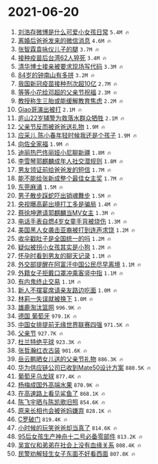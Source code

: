 # 2021-06-20

1. [刘浩存微博是什么可爱小女孩日常](https://s.weibo.com/weibo?q=%23%E5%88%98%E6%B5%A9%E5%AD%98%E5%BE%AE%E5%8D%9A%E6%98%AF%E4%BB%80%E4%B9%88%E5%8F%AF%E7%88%B1%E5%B0%8F%E5%A5%B3%E5%AD%A9%E6%97%A5%E5%B8%B8%23&Refer=top) `5.4M 🔥`
1. [离婚后爸爸发来的微信消息](https://s.weibo.com/weibo?q=%23%E7%A6%BB%E5%A9%9A%E5%90%8E%E7%88%B8%E7%88%B8%E5%8F%91%E6%9D%A5%E7%9A%84%E5%BE%AE%E4%BF%A1%E6%B6%88%E6%81%AF%23&Refer=top) `4.6M 🔥`
1. [张智霖袁咏仪儿子的腿](https://s.weibo.com/weibo?q=%23%E5%BC%A0%E6%99%BA%E9%9C%96%E8%A2%81%E5%92%8F%E4%BB%AA%E5%84%BF%E5%AD%90%E7%9A%84%E8%85%BF%23&Refer=top) `3.7M 🔥`
1. [接种疫苗后台湾62人猝死](https://s.weibo.com/weibo?q=%23%E6%8E%A5%E7%A7%8D%E7%96%AB%E8%8B%97%E5%90%8E%E5%8F%B0%E6%B9%BE62%E4%BA%BA%E7%8C%9D%E6%AD%BB%23&Refer=top) `3.4M 🔥`
1. [清华博士接亲被要求现场写代码](https://s.weibo.com/weibo?q=%23%E6%B8%85%E5%8D%8E%E5%8D%9A%E5%A3%AB%E6%8E%A5%E4%BA%B2%E8%A2%AB%E8%A6%81%E6%B1%82%E7%8E%B0%E5%9C%BA%E5%86%99%E4%BB%A3%E7%A0%81%23&Refer=top) `3.3M 🔥`
1. [84岁的钟南山有多拼](https://s.weibo.com/weibo?q=%2384%E5%B2%81%E7%9A%84%E9%92%9F%E5%8D%97%E5%B1%B1%E6%9C%89%E5%A4%9A%E6%8B%BC%23&Refer=top) `3.2M 🔥`
1. [我国新冠疫苗接种剂次超10亿](https://s.weibo.com/weibo?q=%23%E6%88%91%E5%9B%BD%E6%96%B0%E5%86%A0%E7%96%AB%E8%8B%97%E6%8E%A5%E7%A7%8D%E5%89%82%E6%AC%A1%E8%B6%8510%E4%BA%BF%23&Refer=top) `2.7M 🔥`
1. [等等小花给邓超的父亲节祝福](https://s.weibo.com/weibo?q=%23%E7%AD%89%E7%AD%89%E5%B0%8F%E8%8A%B1%E7%BB%99%E9%82%93%E8%B6%85%E7%9A%84%E7%88%B6%E4%BA%B2%E8%8A%82%E7%A5%9D%E7%A6%8F%23&Refer=top) `2.3M 🔥`
1. [教授称生三胎或能缓解教育焦虑](https://s.weibo.com/weibo?q=%23%E6%95%99%E6%8E%88%E7%A7%B0%E7%94%9F%E4%B8%89%E8%83%8E%E6%88%96%E8%83%BD%E7%BC%93%E8%A7%A3%E6%95%99%E8%82%B2%E7%84%A6%E8%99%91%23&Refer=top) `2.2M 🔥`
1. [Giao哥演出被打](https://s.weibo.com/weibo?q=%23Giao%E5%93%A5%E6%BC%94%E5%87%BA%E8%A2%AB%E6%89%93%23&Refer=top) `2.1M 🔥`
1. [庐山22岁辅警为救落水群众牺牲](https://s.weibo.com/weibo?q=%23%E5%BA%90%E5%B1%B122%E5%B2%81%E8%BE%85%E8%AD%A6%E4%B8%BA%E6%95%91%E8%90%BD%E6%B0%B4%E7%BE%A4%E4%BC%97%E7%89%BA%E7%89%B2%23&Refer=top) `2.1M 🔥`
1. [父亲节反而被爸爸送礼物](https://s.weibo.com/weibo?q=%23%E7%88%B6%E4%BA%B2%E8%8A%82%E5%8F%8D%E8%80%8C%E8%A2%AB%E7%88%B8%E7%88%B8%E9%80%81%E7%A4%BC%E7%89%A9%23&Refer=top) `1.9M 🔥`
1. [应采儿 陈小春年轻时候我还是个孩子](https://s.weibo.com/weibo?q=%E5%BA%94%E9%87%87%E5%84%BF%20%E9%99%88%E5%B0%8F%E6%98%A5%E5%B9%B4%E8%BD%BB%E6%97%B6%E5%80%99%E6%88%91%E8%BF%98%E6%98%AF%E4%B8%AA%E5%AD%A9%E5%AD%90&Refer=top) `1.9M 🔥`
1. [向佐全家福](https://s.weibo.com/weibo?q=%23%E5%90%91%E4%BD%90%E5%85%A8%E5%AE%B6%E7%A6%8F%23&Refer=top) `1.9M 🔥`
1. [迪丽热巴佟丽娅小尼聊新疆](https://s.weibo.com/weibo?q=%23%E8%BF%AA%E4%B8%BD%E7%83%AD%E5%B7%B4%E4%BD%9F%E4%B8%BD%E5%A8%85%E5%B0%8F%E5%B0%BC%E8%81%8A%E6%96%B0%E7%96%86%23&Refer=top) `1.8M 🔥`
1. [李雪琴郭麒麟成年人社交潜规则](https://s.weibo.com/weibo?q=%23%E6%9D%8E%E9%9B%AA%E7%90%B4%E9%83%AD%E9%BA%92%E9%BA%9F%E6%88%90%E5%B9%B4%E4%BA%BA%E7%A4%BE%E4%BA%A4%E6%BD%9C%E8%A7%84%E5%88%99%23&Refer=top) `1.8M 🔥`
1. [男友领证前给爸爸发的短信](https://s.weibo.com/weibo?q=%23%E7%94%B7%E5%8F%8B%E9%A2%86%E8%AF%81%E5%89%8D%E7%BB%99%E7%88%B8%E7%88%B8%E5%8F%91%E7%9A%84%E7%9F%AD%E4%BF%A1%23&Refer=top) `1.7M 🔥`
1. [能不能给张新成整个最佳女主奖](https://s.weibo.com/weibo?q=%23%E8%83%BD%E4%B8%8D%E8%83%BD%E7%BB%99%E5%BC%A0%E6%96%B0%E6%88%90%E6%95%B4%E4%B8%AA%E6%9C%80%E4%BD%B3%E5%A5%B3%E4%B8%BB%E5%A5%96%23&Refer=top) `1.7M 🔥`
1. [东莞麻涌](https://s.weibo.com/weibo?q=%E4%B8%9C%E8%8E%9E%E9%BA%BB%E6%B6%8C&Refer=top) `1.5M 🔥`
1. [男子散步踩蛇吓出销魂舞步](https://s.weibo.com/weibo?q=%23%E7%94%B7%E5%AD%90%E6%95%A3%E6%AD%A5%E8%B8%A9%E8%9B%87%E5%90%93%E5%87%BA%E9%94%80%E9%AD%82%E8%88%9E%E6%AD%A5%23&Refer=top) `1.5M 🔥`
1. [央视曝高薪出境打工多是骗局](https://s.weibo.com/weibo?q=%23%E5%A4%AE%E8%A7%86%E6%9B%9D%E9%AB%98%E8%96%AA%E5%87%BA%E5%A2%83%E6%89%93%E5%B7%A5%E5%A4%9A%E6%98%AF%E9%AA%97%E5%B1%80%23&Refer=top) `1.4M 🔥`
1. [蔡徐坤邀请郭麒麟当MV女主](https://s.weibo.com/weibo?q=%23%E8%94%A1%E5%BE%90%E5%9D%A4%E9%82%80%E8%AF%B7%E9%83%AD%E9%BA%92%E9%BA%9F%E5%BD%93MV%E5%A5%B3%E4%B8%BB%23&Refer=top) `1.3M 🔥`
1. [电话手表自燃4岁女童手背被烧伤](https://s.weibo.com/weibo?q=%23%E7%94%B5%E8%AF%9D%E6%89%8B%E8%A1%A8%E8%87%AA%E7%87%834%E5%B2%81%E5%A5%B3%E7%AB%A5%E6%89%8B%E8%83%8C%E8%A2%AB%E7%83%A7%E4%BC%A4%23&Refer=top) `1.3M 🔥`
1. [美国黑人女袭击亚裔被打到连声求饶](https://s.weibo.com/weibo?q=%23%E7%BE%8E%E5%9B%BD%E9%BB%91%E4%BA%BA%E5%A5%B3%E8%A2%AD%E5%87%BB%E4%BA%9A%E8%A3%94%E8%A2%AB%E6%89%93%E5%88%B0%E8%BF%9E%E5%A3%B0%E6%B1%82%E9%A5%B6%23&Refer=top) `1.2M 🔥`
1. [收伞戳肚子是全国统一的吗](https://s.weibo.com/weibo?q=%23%E6%94%B6%E4%BC%9E%E6%88%B3%E8%82%9A%E5%AD%90%E6%98%AF%E5%85%A8%E5%9B%BD%E7%BB%9F%E4%B8%80%E7%9A%84%E5%90%97%23&Refer=top) `1.2M 🔥`
1. [疑似被拐小女孩其实是小狗](https://s.weibo.com/weibo?q=%23%E7%96%91%E4%BC%BC%E8%A2%AB%E6%8B%90%E5%B0%8F%E5%A5%B3%E5%AD%A9%E5%85%B6%E5%AE%9E%E6%98%AF%E5%B0%8F%E7%8B%97%23&Refer=top) `1.2M 🔥`
1. [怀孕时看到男友的聊天记录](https://s.weibo.com/weibo?q=%23%E6%80%80%E5%AD%95%E6%97%B6%E7%9C%8B%E5%88%B0%E7%94%B7%E5%8F%8B%E7%9A%84%E8%81%8A%E5%A4%A9%E8%AE%B0%E5%BD%95%23&Refer=top) `1.1M 🔥`
1. [外交部提醒在阿富汗中国公民尽早离境](https://s.weibo.com/weibo?q=%23%E5%A4%96%E4%BA%A4%E9%83%A8%E6%8F%90%E9%86%92%E5%9C%A8%E9%98%BF%E5%AF%8C%E6%B1%97%E4%B8%AD%E5%9B%BD%E5%85%AC%E6%B0%91%E5%B0%BD%E6%97%A9%E7%A6%BB%E5%A2%83%23&Refer=top) `1.1M 🔥`
1. [外籍女子拒戴口罩冲乘客竖中指](https://s.weibo.com/weibo?q=%23%E5%A4%96%E7%B1%8D%E5%A5%B3%E5%AD%90%E6%8B%92%E6%88%B4%E5%8F%A3%E7%BD%A9%E5%86%B2%E4%B9%98%E5%AE%A2%E7%AB%96%E4%B8%AD%E6%8C%87%23&Refer=top) `1.1M 🔥`
1. [有内鬼终止交易](https://s.weibo.com/weibo?q=%23%E6%9C%89%E5%86%85%E9%AC%BC%E7%BB%88%E6%AD%A2%E4%BA%A4%E6%98%93%23&Refer=top) `1.1M 🔥`
1. [新人不摆宴席请亲友路边吃面](https://s.weibo.com/weibo?q=%23%E6%96%B0%E4%BA%BA%E4%B8%8D%E6%91%86%E5%AE%B4%E5%B8%AD%E8%AF%B7%E4%BA%B2%E5%8F%8B%E8%B7%AF%E8%BE%B9%E5%90%83%E9%9D%A2%23&Refer=top) `1.0M 🔥`
1. [林莉一失误就被换下](https://s.weibo.com/weibo?q=%23%E6%9E%97%E8%8E%89%E4%B8%80%E5%A4%B1%E8%AF%AF%E5%B0%B1%E8%A2%AB%E6%8D%A2%E4%B8%8B%23&Refer=top) `1.0M 🔥`
1. [雄鹿淘汰篮网](https://s.weibo.com/weibo?q=%23%E9%9B%84%E9%B9%BF%E6%B7%98%E6%B1%B0%E7%AF%AE%E7%BD%91%23&Refer=top) `996.9K 🔥`
1. [德国 葡萄牙](https://s.weibo.com/weibo?q=%E5%BE%B7%E5%9B%BD%20%E8%91%A1%E8%90%84%E7%89%99&Refer=top) `979.1K 🔥`
1. [中国女排提前无缘世界联赛四强](https://s.weibo.com/weibo?q=%23%E4%B8%AD%E5%9B%BD%E5%A5%B3%E6%8E%92%E6%8F%90%E5%89%8D%E6%97%A0%E7%BC%98%E4%B8%96%E7%95%8C%E8%81%94%E8%B5%9B%E5%9B%9B%E5%BC%BA%23&Refer=top) `971.5K 🔥`
1. [父亲节](https://s.weibo.com/weibo?q=%E7%88%B6%E4%BA%B2%E8%8A%82&Refer=top) `927.7K 🔥`
1. [杜兰特绝平球](https://s.weibo.com/weibo?q=%23%E6%9D%9C%E5%85%B0%E7%89%B9%E7%BB%9D%E5%B9%B3%E7%90%83%23&Refer=top) `923.3K 🔥`
1. [张哲瀚红衣古装](https://s.weibo.com/weibo?q=%23%E5%BC%A0%E5%93%B2%E7%80%9A%E7%BA%A2%E8%A1%A3%E5%8F%A4%E8%A3%85%23&Refer=top) `901.6K 🔥`
1. [岳云鹏晒女儿送的父亲节礼物](https://s.weibo.com/weibo?q=%23%E5%B2%B3%E4%BA%91%E9%B9%8F%E6%99%92%E5%A5%B3%E5%84%BF%E9%80%81%E7%9A%84%E7%88%B6%E4%BA%B2%E8%8A%82%E7%A4%BC%E7%89%A9%23&Refer=top) `886.3K 🔥`
1. [华为供应链公司已收到Mate50设计方案](https://s.weibo.com/weibo?q=%23%E5%8D%8E%E4%B8%BA%E4%BE%9B%E5%BA%94%E9%93%BE%E5%85%AC%E5%8F%B8%E5%B7%B2%E6%94%B6%E5%88%B0Mate50%E8%AE%BE%E8%AE%A1%E6%96%B9%E6%A1%88%23&Refer=top) `880.5K 🔥`
1. [葡萄牙乌龙球](https://s.weibo.com/weibo?q=%E8%91%A1%E8%90%84%E7%89%99%E4%B9%8C%E9%BE%99%E7%90%83&Refer=top) `877.4K 🔥`
1. [杨梅成国外高端水果](https://s.weibo.com/weibo?q=%23%E6%9D%A8%E6%A2%85%E6%88%90%E5%9B%BD%E5%A4%96%E9%AB%98%E7%AB%AF%E6%B0%B4%E6%9E%9C%23&Refer=top) `870.9K 🔥`
1. [在高速路上看见鲨鱼了](https://s.weibo.com/weibo?q=%23%E5%9C%A8%E9%AB%98%E9%80%9F%E8%B7%AF%E4%B8%8A%E7%9C%8B%E8%A7%81%E9%B2%A8%E9%B1%BC%E4%BA%86%23&Refer=top) `868.1K 🔥`
1. [陈飞宇晒与陈凯歌旧照](https://s.weibo.com/weibo?q=%23%E9%99%88%E9%A3%9E%E5%AE%87%E6%99%92%E4%B8%8E%E9%99%88%E5%87%AF%E6%AD%8C%E6%97%A7%E7%85%A7%23&Refer=top) `854.6K 🔥`
1. [原来长相也会被爸妈嫌弃](https://s.weibo.com/weibo?q=%23%E5%8E%9F%E6%9D%A5%E9%95%BF%E7%9B%B8%E4%B9%9F%E4%BC%9A%E8%A2%AB%E7%88%B8%E5%A6%88%E5%AB%8C%E5%BC%83%23&Refer=top) `828.1K 🔥`
1. [C罗破门](https://s.weibo.com/weibo?q=%23C%E7%BD%97%E7%A0%B4%E9%97%A8%23&Refer=top) `819.4K 🔥`
1. [小时候的玩笑爸爸却当真了](https://s.weibo.com/weibo?q=%23%E5%B0%8F%E6%97%B6%E5%80%99%E7%9A%84%E7%8E%A9%E7%AC%91%E7%88%B8%E7%88%B8%E5%8D%B4%E5%BD%93%E7%9C%9F%E4%BA%86%23&Refer=top) `814.6K 🔥`
1. [95后女孩生产神舟十二号必备零部件](https://s.weibo.com/weibo?q=%2395%E5%90%8E%E5%A5%B3%E5%AD%A9%E7%94%9F%E4%BA%A7%E7%A5%9E%E8%88%9F%E5%8D%81%E4%BA%8C%E5%8F%B7%E5%BF%85%E5%A4%87%E9%9B%B6%E9%83%A8%E4%BB%B6%23&Refer=top) `813.2K 🔥`
1. [吴宣仪和弟弟在社会上没有血缘关系](https://s.weibo.com/weibo?q=%23%E5%90%B4%E5%AE%A3%E4%BB%AA%E5%92%8C%E5%BC%9F%E5%BC%9F%E5%9C%A8%E7%A4%BE%E4%BC%9A%E4%B8%8A%E6%B2%A1%E6%9C%89%E8%A1%80%E7%BC%98%E5%85%B3%E7%B3%BB%23&Refer=top) `808.4K 🔥`
1. [民警劝解轻生女子东面不好看西面](https://s.weibo.com/weibo?q=%23%E6%B0%91%E8%AD%A6%E5%8A%9D%E8%A7%A3%E8%BD%BB%E7%94%9F%E5%A5%B3%E5%AD%90%E4%B8%9C%E9%9D%A2%E4%B8%8D%E5%A5%BD%E7%9C%8B%E8%A5%BF%E9%9D%A2%23&Refer=top) `807.8K 🔥`
